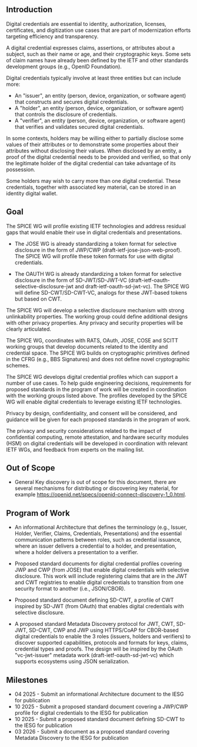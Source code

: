 ## Introduction

Digital credentials are essential to identity, authorization, licenses, certificates, and digitization use cases that are part of modernization efforts targeting efficiency and transparency.

A digital credential expresses claims, assertions, or attributes about a subject, such as their name or age, and their cryptographic keys. Some sets of claim names have already been defined by the IETF and other standards development groups (e.g., OpenID Foundation).

Digital credentials typically involve at least three entities but can include more:

*	An "issuer", an entity (person, device, organization, or software agent) that constructs and secures digital credentials.
*	A "holder", an entity (person, device, organization, or software agent) that controls the disclosure of credentials.
*	A "verifier", an entity (person, device, organization, or software agent) that verifies and validates secured digital credentials.

In some contexts, holders may be willing either to partially disclose some values of their attributes or to demonstrate some properties about their attributes without disclosing their values. When disclosed by an entity, a proof of the digital credential needs to be provided and verified, so that only the legitimate holder of the digital credential can take advantage of its possession.

Some holders may wish to carry more than one digital credential.
These credentials, together with associated key material, can be stored in an identity digital wallet.


## Goal

The SPICE WG will profile existing IETF technologies and address residual gaps that would enable their use in digital credentials and presentations.

- The JOSE WG is already standardizing a token format for selective disclosure in the form of JWP/CWP (draft-ietf-jose-json-web-proof). The SPICE WG will profile these token formats for use with digital credentials. 


- The OAUTH WG is already standardizing a token format for selective disclosure in the form of SD-JWT/SD-JWT-VC (draft-ietf-oauth-selective-disclosure-jwt and draft-ietf-oauth-sd-jwt-vc). The SPICE WG will define SD-CWT/SD-CWT-VC, analogs for these JWT-based tokens but based on CWT. 

The SPICE WG will develop a selective disclosure mechanism with strong unlinkability properties.  The working group could define additional designs with other privacy properties.  Any privacy and security properties will be clearly articulated.

The SPICE WG, coordinates with RATS, OAuth, JOSE, COSE and SCITT working groups that develop documents related to the identity and credential space. The SPICE WG builds on cryptographic primitives defined in the CFRG (e.g., BBS Signatures) and does not define novel cryptographic schemes.

The SPICE WG develops digital credential profiles which can support a number of use cases.
To help guide engineering decisions, requirements for proposed standards in the program of work will be created in coordination with the working groups listed above.
The profiles developed by the SPICE WG will enable digital credentials to leverage existing IETF technologies.

Privacy by design, confidentiality, and consent will be considered, and guidance will be given for each proposed standards in the program of work.

The privacy and security considerations related to the impact of confidential computing, remote attestation, and hardware security modules (HSM) on digital credentials will be developed in coordination with relevant IETF WGs, and feedback from experts on the mailing list.

## Out of Scope

*	General Key discovery is out of scope for this document, there are several mechanisms for distributing or discovering key material, for example https://openid.net/specs/openid-connect-discovery-1_0.html.

## Program of Work

* An informational Architecture that defines the terminology (e.g., Issuer, Holder, Verifier, Claims, Credentials, Presentations) and the essential communication patterns between roles, such as credential issuance, where an issuer delivers a credential to a holder, and presentation, where a holder delivers a presentation to a verifier. 

* Proposed standard documents for digital credential profiles covering JWP and CWP (from JOSE) that enable digital credentials with selective disclosure. This work will include registering claims that are in the JWT and CWT registries to enable digital credentials to transition from one security format to another (i.e., JSON/CBOR). 

* Proposed standard document defining SD-CWT, a profile of CWT inspired by SD-JWT (from OAuth) that enables digital credentials with selective disclosure.

* A proposed standard Metadata Discovery protocol for JWT, CWT, SD-JWT, SD-CWT, CWP and JWP using HTTPS/CoAP for CBOR-based digital credentials to enable the 3 roles (issuers, holders and verifiers) to discover supported capabilities, protocols and formats for keys, claims, credential types and proofs.  The design will be inspired by the OAuth "vc-jwt-issuer" metadata work (draft-ietf-oauth-sd-jwt-vc) which supports ecosystems using JSON serialization.

## Milestones

* 04 2025 - Submit an informational Architecture document to the IESG for publication
* 10 2025 - Submit a proposed standard document covering a JWP/CWP profile for digital credentials  to the IESG for publication
* 10 2025 - Submit a proposed standard document defining SD-CWT to the IESG for publication
* 03 2026 - Submit a document as a proposed standard covering Metadata Discovery to the IESG for publication

